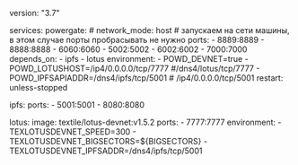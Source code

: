version: "3.7"

services:
  powergate:
    # network_mode: host # запускаем на сети машины, в этом случае порты пробрасывать не нужно
    ports:
      - 8889:8889
      - 8888:8888
      - 6060:6060
      - 5002:5002
      - 6002:6002
      - 7000:7000
    depends_on:
      - ipfs
      - lotus
    environment:
      - POWD_DEVNET=true
      - POWD_LOTUSHOST=/ip4/0.0.0.0/tcp/7777 #/dns4/lotus/tcp/7777
      - POWD_IPFSAPIADDR=/dns4/ipfs/tcp/5001 # /ip4/0.0.0.0/tcp/5001
    restart: unless-stopped

  ipfs:
    ports:
      - 5001:5001
      - 8080:8080

  lotus:
    image: textile/lotus-devnet:v1.5.2
    ports:
      - 7777:7777
    environment:
      - TEXLOTUSDEVNET_SPEED=300
      - TEXLOTUSDEVNET_BIGSECTORS=${BIGSECTORS}
      - TEXLOTUSDEVNET_IPFSADDR=/dns4/ipfs/tcp/5001

